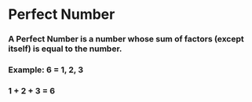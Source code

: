 # Perfect Number

### A Perfect Number is a number whose sum of factors (except itself) is equal to the number.

### Example: 6 = 1, 2, 3
###          1 + 2 + 3 = 6
